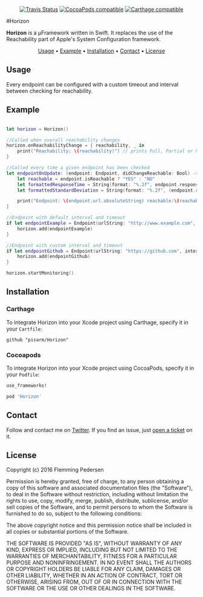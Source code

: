 <p align="center">
  <a href="https://www.bitrise.io/app/cf986b7ccf2372bc"><img alt="Travis Status" src="https://www.bitrise.io/app/cf986b7ccf2372bc.svg?token=yxSjM7cJW-od880dyazf-g&branch=master"/></a>
  <a href="https://img.shields.io/cocoapods/v/Horizon.svg"><img alt="CocoaPods compatible" src="https://img.shields.io/cocoapods/v/Horizon.svg"/></a>
  <a href="https://github.com/Carthage/Carthage"><img alt="Carthage compatible" src="https://img.shields.io/badge/Carthage-compatible-4BC51D.svg?style=flat"/></a>
</p>

#Horizon

**Horizon** is a µFramework written in Swift. It replaces the use of the Reachability part of Apple's System Configuration framework.

<p align="center">
    <a href="#usage">Usage</a> • <a href="#example">Example</a> • <a href="#installation">Installation</a> • <a href="#contact">Contact</a> • <a href="#license">License</a>
</p>

## Usage

Every endpoint can be configured with a custom timeout and interval between checking for reachability.

## Example

```swift

let horizon = Horizon()

//Called when overall reachability changes
horizon.onReachabilityChange = { reachability, _ in
    print("Reachability: \(reachability)") // prints Full, Partial or None
}

//Called every time a given endpoint has been checked
let endpointOnUpdate: (endpoint: Endpoint, didChangeReachable: Bool) -> () = { endpoint, reachabilityDidChange in
    let reachable = endpoint.isReachable ? "YES" : "NO"
    let formattedResponseTime = String(format: "%.2f", endpoint.responseTimes.last! * 1000)
    let formattedStandardDeviation = String(format: "%.2f", (endpoint.responseTimes.standardDeviation(isSample: true) ?? 0) * 1000)

    print("Endpoint: \(endpoint.url.absoluteString) reachable:\(reachable) response time: \(formattedResponseTime)ms standard deviation: \(formattedStandardDeviation)ms")
}

//Endpoint with default interval and timeout
if let endpointExample = Endpoint(urlString: "http://www.example.com", onUpdate: endpointOnUpdate) {
    horizon.add(endpointExample)
}

//Endpoint with custom interval and timeout
if let endpointGithub = Endpoint(urlString: "https://github.com", interval: 1, timeout: 3, onUpdate: endpointOnUpdate) {
    horizon.add(endpointGithub)
}

horizon.startMonitoring()

```

## Installation

### Carthage

To integrate Horizon into your Xcode project using Carthage, specify it in your `Cartfile`:

```ogdl
github "pisarm/Horizon"
```

### Cocoapods

To integrate Horizon into your Xcode project using CocoaPods, specify it in your `Podfile`:

```ruby
use_frameworks!

pod 'Horizon'
```

## Contact

Follow and contact me on [Twitter](http://twitter.com/pisarm). If you find an issue,
just [open a ticket](https://github.com/pisarm/Horizon/issues/new) on it.

## License

Copyright (c) 2016 Flemming Pedersen

Permission is hereby granted, free of charge, to any person obtaining a copy
of this software and associated documentation files (the "Software"), to deal
in the Software without restriction, including without limitation the rights
to use, copy, modify, merge, publish, distribute, sublicense, and/or sell
copies of the Software, and to permit persons to whom the Software is
furnished to do so, subject to the following conditions:

The above copyright notice and this permission notice shall be included in all
copies or substantial portions of the Software.

THE SOFTWARE IS PROVIDED "AS IS", WITHOUT WARRANTY OF ANY KIND, EXPRESS OR
IMPLIED, INCLUDING BUT NOT LIMITED TO THE WARRANTIES OF MERCHANTABILITY,
FITNESS FOR A PARTICULAR PURPOSE AND NONINFRINGEMENT. IN NO EVENT SHALL THE
AUTHORS OR COPYRIGHT HOLDERS BE LIABLE FOR ANY CLAIM, DAMAGES OR OTHER
LIABILITY, WHETHER IN AN ACTION OF CONTRACT, TORT OR OTHERWISE, ARISING FROM,
OUT OF OR IN CONNECTION WITH THE SOFTWARE OR THE USE OR OTHER DEALINGS IN THE
SOFTWARE.
